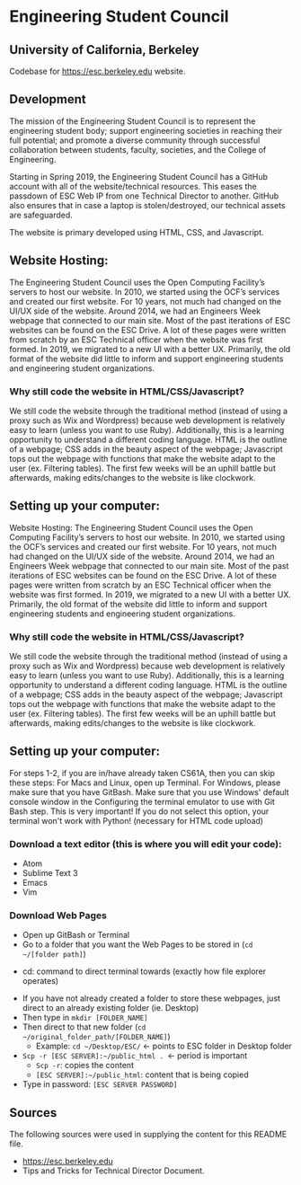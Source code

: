 # Engineering Student Council 
## University of California, Berkeley

Codebase for https://esc.berkeley.edu website. 

## Development
The mission of the Engineering Student Council is to represent the engineering student body; support engineering societies in reaching their full potential; and promote a diverse community through successful collaboration between students, faculty, societies, and the College of Engineering.

Starting in Spring 2019, the Engineering Student Council has a GitHub account with all of the website/technical resources. This eases the passdown of ESC Web IP from one Technical Director to another. GitHub also ensures that in case a laptop is stolen/destroyed, our technical assets are safeguarded.

The website is primary developed using HTML, CSS, and Javascript.

## Website Hosting:
The Engineering Student Council uses the Open Computing Facility’s servers to host our website. In 2010, we started using the OCF’s services and created our first website. For 10 years, not much had changed on the UI/UX side of the website. Around 2014, we had an Engineers Week webpage that connected to our main site. Most of the past iterations of ESC websites can be found on the ESC Drive. A lot of these pages were written from scratch by an ESC Technical officer when the website was first formed. In 2019, we migrated to a new UI with a better UX. Primarily, the old format of the website did little to inform and support engineering students and engineering student organizations. 

### Why still code the website in HTML/CSS/Javascript?
We still code the website through the traditional method (instead of using a proxy such as Wix and Wordpress) because web development is relatively easy to learn (unless you want to use Ruby). Additionally, this is a learning opportunity to understand a different coding language. HTML is the outline of a webpage; CSS adds in the beauty aspect of the webpage; Javascript tops out the webpage with functions that make the website adapt to the user (ex. Filtering tables). The first few weeks will be an uphill battle but afterwards, making edits/changes to the website is like clockwork.

## Setting up your computer:
Website Hosting:
The Engineering Student Council uses the Open Computing Facility’s servers to host our website. In 2010, we started using the OCF’s services and created our first website. For 10 years, not much had changed on the UI/UX side of the website. Around 2014, we had an Engineers Week webpage that connected to our main site. Most of the past iterations of ESC websites can be found on the ESC Drive. A lot of these pages were written from scratch by an ESC Technical officer when the website was first formed. In 2019, we migrated to a new UI with a better UX. Primarily, the old format of the website did little to inform and support engineering students and engineering student organizations. 

### Why still code the website in HTML/CSS/Javascript?
We still code the website through the traditional method (instead of using a proxy such as Wix and Wordpress) because web development is relatively easy to learn (unless you want to use Ruby). Additionally, this is a learning opportunity to understand a different coding language. HTML is the outline of a webpage; CSS adds in the beauty aspect of the webpage; Javascript tops out the webpage with functions that make the website adapt to the user (ex. Filtering tables). The first few weeks will be an uphill battle but afterwards, making edits/changes to the website is like clockwork.

## Setting up your computer:
For steps 1-2, if you are in/have already taken CS61A, then you can skip these steps:
For Macs and Linux, open up Terminal. For Windows, please make sure that you have GitBash. Make sure that you use Windows' default console window in the Configuring the terminal emulator to use with Git Bash step. This is very important! If you do not select this option, your terminal won't work with Python! (necessary for HTML code upload)

### Download a text editor (this is where you will edit your code):
* Atom
* Sublime Text 3
* Emacs
* Vim

### Download Web Pages
* Open up GitBash or Terminal 
* Go to a folder that you want the Web Pages to be stored in (`cd ~/[folder path]`)
- cd: command to direct terminal towards (exactly how file explorer operates)
* If you have not already created a folder to store these webpages, just direct to an already existing folder (ie. Desktop)
* Then type in `mkdir [FOLDER_NAME]`
* Then direct to that new folder (`cd ~/original_folder_path/[FOLDER_NAME]`)
  * Example: `cd ~/Desktop/ESC/` ← points to ESC folder in Desktop folder
* `Scp -r [ESC SERVER]:~/public_html . `← period is important
  * `Scp -r`: copies the content
  * `[ESC SERVER]:~/public_html`: content that is being copied
* Type in password: `[ESC SERVER PASSWORD]`

## Sources
The following sources were used in supplying the content for this README file. 
* https://esc.berkeley.edu
* Tips and Tricks for Technical Director Document. 
